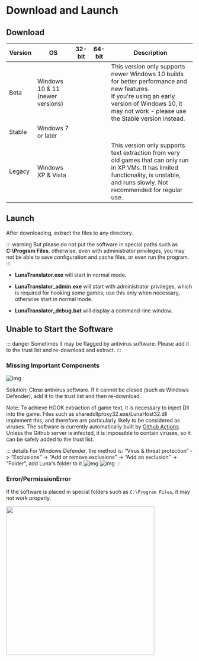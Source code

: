 # Download and Launch

## Download

| Version | OS | 32-bit | 64-bit | Description |
| - | - | - | - | - |
| Beta | Windows 10 & 11 (newer versions) |  | <a class="downloadlink" href="https://lunatranslator.org/Resource/DownloadLuna/x64_win10"></a> | This version only supports newer Windows 10 builds for better performance and new features.<br>If you're using an early version of Windows 10, it may not work - please use the Stable version instead. |
| Stable | Windows 7 or later | <a class="downloadlink" href="https://lunatranslator.org/Resource/DownloadLuna/x86_win7"></a> | <a class="downloadlink" href="https://lunatranslator.org/Resource/DownloadLuna/x64_win7"></a> | |
| Legacy | Windows XP & Vista | <a class="downloadlink" href="https://lunatranslator.org/Resource/DownloadLuna/x86_winxp"></a> | | This version only supports text extraction from very old games that can only run in XP VMs. It has limited functionality, is unstable, and runs slowly. Not recommended for regular use.


## Launch

After downloading, extract the files to any directory.

::: warning
But please do not put the software in special paths such as **C:\Program Files**, otherwise, even with administrator privileges, you may not be able to save configuration and cache files, or even run the program.
:::

- **LunaTranslator.exe** will start in normal mode.

- **LunaTranslator_admin.exe** will start with administrator privileges, which is required for hooking some games; use this only when necessary, otherwise start in normal mode.

- **LunaTranslator_debug.bat** will display a command-line window.


## Unable to Start the Software

::: danger
Sometimes it may be flagged by antivirus software. Please add it to the trust list and re-download and extract.
:::

### Missing Important Components

![img](https://image.lunatranslator.org/zh/cantstart/2.jpg) 

Solution: Close antivirus software. If it cannot be closed (such as Windows Defender), add it to the trust list and then re-download.

Note: To achieve HOOK extraction of game text, it is necessary to inject Dll into the game. Files such as shareddllproxy32.exe/LunaHost32.dll implement this, and therefore are particularly likely to be considered as viruses. The software is currently automatically built by [Github Actions](https://github.com/HIllya51/LunaTranslator/actions). Unless the Github server is infected, it is impossible to contain viruses, so it can be safely added to the trust list.

::: details For Windows Defender, the method is: “Virus & threat protection” -> “Exclusions” -> “Add or remove exclusions” -> “Add an exclusion” -> “Folder”, add Luna's folder to it
![img](https://image.lunatranslator.org/zh/cantstart/4.png) 
![img](https://image.lunatranslator.org/zh/cantstart/3.png) 
::: 

### Error/PermissionError

If the software is placed in special folders such as `C:\Program Files`, it may not work properly.

<img src="https://image.lunatranslator.org/zh/cantstart/6.png"  width=400>
